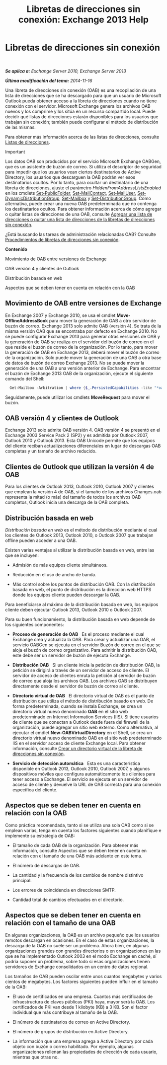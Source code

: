 ﻿---
title: 'Libretas de direcciones sin conexión: Exchange 2013 Help'
TOCTitle: Libretas de direcciones sin conexión
ms:assetid: a6bcb072-4ab9-400e-a5d0-c05264629097
ms:mtpsurl: https://technet.microsoft.com/es-es/library/Bb232155(v=EXCHG.150)
ms:contentKeyID: 49895816
ms.date: 04/23/2018
mtps_version: v=EXCHG.150
ms.translationtype: HT
---

# Libretas de direcciones sin conexión

 

_**Se aplica a:** Exchange Server 2010, Exchange Server 2013_

_**Última modificación del tema:** 2014-11-16_

Una libreta de direcciones sin conexión (OAB) es una recopilación de una lista de direcciones que se ha descargado para que un usuario de Microsoft Outlook pueda obtener acceso a la libreta de direcciones cuando no tiene conexión con el servidor. Microsoft Exchange genera los archivos OAB nuevos y los comprime y los sitúa en un recurso compartido local. Puede decidir qué listas de direcciones estarán disponibles para los usuarios que trabajan sin conexión; también puede configurar el método de distribución de las mismas.

Para obtener más información acerca de las listas de direcciones, consulte [Listas de direcciones](https://docs.microsoft.com/es-es/exchange/address-books/address-lists/address-lists).


> [!IMPORTANT]
> Los datos OAB son producidos por el servicio Microsoft Exchange OABGen, que es un asistente de buzón de correo. Si utiliza el descriptor de seguridad para impedir que los usuarios vean ciertos destinatarios de Active Directory, los usuarios que descarguen la OAB podrán ver esos destinatarios ocultos. Por lo tanto, para ocultar un destinatario de una libreta de direcciones, ajuste el parámetro <EM>HiddenFromAddressListsEnabled</EM> en los cmdlets <A href="https://technet.microsoft.com/es-es/library/aa998596(v=exchg.150)">Set-PublicFolder</A>, <A href="https://technet.microsoft.com/es-es/library/aa995950(v=exchg.150)">Set-MailContact</A>, <A href="https://technet.microsoft.com/es-es/library/aa995971(v=exchg.150)">Set-MailUser</A>, <A href="https://technet.microsoft.com/es-es/library/bb123796(v=exchg.150)">Set-DynamicDistributionGroup</A>, <A href="https://technet.microsoft.com/es-es/library/bb123981(v=exchg.150)">Set-Mailbox</A> y <A href="https://technet.microsoft.com/es-es/library/bb124955(v=exchg.150)">Set-DistributionGroup</A>. Como alternativa, puede crear una nueva OAB predeterminada que no contenga los destinatarios ocultos. Para obtener información acerca de cómo agregar o quitar listas de direcciones de una OAB, consulte <A href="https://docs.microsoft.com/es-es/exchange/address-books/offline-address-books/add-or-remove-an-address-list">Agregar una lista de direcciones o quitar una lista de direcciones de la libretas de direcciones sin conexión</A>.



¿Está buscando las tareas de administración relacionadas OAB? Consulte [Procedimientos de libretas de direcciones sin conexión](https://docs.microsoft.com/es-es/exchange/address-books/offline-address-books/offline-address-book-procedures).

**Contenido**

Movimiento de OAB entre versiones de Exchange

OAB versión 4 y clientes de Outlook

Distribución basada en web

Aspectos que se deben tener en cuenta en relación con la OAB

## Movimiento de OAB entre versiones de Exchange

En Exchange 2007 y Exchange 2010, se usa el cmdlet **Move-OfflineAddressBook** para mover la generación de OAB a otro servidor de buzón de correo. Exchange 2013 solo admite OAB (versión 4). Se trata de la misma versión OAB que se encontraba por defecto en Exchange 2010. No se puede configurar Exchange 2013 para generar otras versiones de OAB y la generación de OAB se realiza en el servidor del buzón de correo en el que reside el buzón de correo de la organización. Por lo tanto, para mover la generación de OAB en Exchange 2013, deberá mover el buzón de correo de la organización. Solo puede mover la generación de una OAB a otra base de datos de buzón de correo Exchange 2013. No se puede mover la generación de una OAB a una versión anterior de Exchange. Para encontrar el buzón de Exchange 2013 OAB de la organización, ejecute el siguiente comando del Shell:

```powershell
  Get-Mailbox -Arbitration | where {$_.PersistedCapabilities -like "*oab*"}
```

Seguidamente, puede utilizar los cmdlets **MoveRequest** para mover el buzón.

## OAB versión 4 y clientes de Outlook

Exchange 2013 solo admite OAB versión 4. OAB versión 4 se presentó en el Exchange 2003 Service Pack 2 (SP2) y es admitida por Outlook 2007, Outlook 2010 y Outlook 2013. Esta OAB Unicode permite que los equipos del cliente reciban actualizaciones diferenciales en lugar de descargas OAB completas y un tamaño de archivo reducido.

## Clientes de Outlook que utilizan la versión 4 de OAB

Para los clientes de Outlook 2013, Outlook 2010, Outlook 2007 y clientes que emplean la versión 4 de OAB, si el tamaño de los archivos Changes.oab representa la mitad (o más) del tamaño de todos los archivos OAB completos, Outlook inicia una descarga de la OAB completa.

## Distribución basada en web

*Distribución basada en web* es el método de distribución mediante el cual los clientes de Outlook 2013, Outlook 2010, o Outlook 2007 que trabajan offline pueden acceder a una OAB.

Existen varias ventajas al utilizar la distribución basada en web, entre las que se incluyen:

  - Admisión de más equipos cliente simultáneos.

  - Reducción en el uso de ancho de banda.

  - Más control sobre los puntos de distribución OAB. Con la distribución basada en web, el punto de distribución es la dirección web HTTPS donde los equipos cliente pueden descargar la OAB.

Para beneficiarse al máximo de la distribución basada en web, los equipos cliente deben ejecutar Outlook 2013, Outlook 2010 o Outlook 2007.

Para su buen funcionamiento, la distribución basada en web depende de los siguientes componentes:

  - **Proceso de generación de OAB**   Es el proceso mediante el cual Exchange crea y actualiza la OAB. Para crear y actualizar una OAB, el servicio OABGen se ejecuta en el servidor Buzón de correo en el que se aloja el buzón de correo organizativo. Para admitir la distribución OAB, este debe ser un servidor de buzón de ejecuta Exchange.

  - **Distribución OAB**   Si un cliente inicia la petición de distribución OAB, la petición se dirigirá a través de un servidor de acceso de cliente. El servidor de acceso de clientes enruta la petición al servidor de buzón de correo que aloja los archivos OAB. Los archivos OAB se distribuyen directamente desde el servidor de buzón de correo al cliente.

  - **Directorio virtual de OAB**   El directorio virtual de OAB es el punto de distribución que utiliza el método de distribución basado en web. De forma predeterminada, cuando se instala Exchange, se crea un directorio virtual nuevo denominado **OAB** en el sitio web predeterminado en Internet Information Services (IIS). Si tiene usuarios de cliente que se conectan a Outlook desde fuera del firewall de la organización, puede agregar un sitio web externo. Como alternativa, al ejecutar el cmdlet **New-OABVirtualDirectory** en el Shell, se crea un directorio virtual nuevo denominado OAB en el sitio web predeterminado IIS en el servidor acceso de cliente Exchange local. Para obtener información, consulte [Crear un directorio virtual de la libreta de direcciones sin conexión]().

  - **Servicio de detección automática**   Esta es una característica disponible en Outlook 2013, Outlook 2010, Outlook 2007, y algunos dispositivos móviles que configura automáticamente los clientes para tener acceso a Exchange. El servicio se ejecuta en un servidor de acceso de cliente y devuelve la URL de OAB correcta para una conexión específica del cliente.

## Aspectos que se deben tener en cuenta en relación con la OAB

Como práctica recomendada, tanto si se utiliza una sola OAB como si se emplean varias, tenga en cuenta los factores siguientes cuando planifique e implemente su estrategia de OAB:

  - El tamaño de cada OAB de la organización. Para obtener más información, consulte Aspectos que se deben tener en cuenta en relación con el tamaño de una OAB más adelante en este tema.

  - El número de descargas de OAB.

  - La cantidad y la frecuencia de los cambios de nombre distintivo principal.

  - Los errores de coincidencia en direcciones SMTP.

  - Cantidad total de cambios efectuados en el directorio.

## Aspectos que se deben tener en cuenta en relación con el tamaño de una OAB

En algunas organizaciones, la OAB es un archivo pequeño que los usuarios remotos descargan en ocasiones. En el caso de estas organizaciones, la descarga de la OAB no suele ser un problema. Ahora bien, en algunas organizaciones grandes con grandes directorios o en organizaciones en las que se ha implementado Outlook 2003 en el modo Exchange en caché, sí podría suponer un problema, sobre todo si esas organizaciones tienen servidores de Exchange consolidados en un centro de datos regional.

Los tamaños de OAB pueden oscilar entre unos cuantos megabytes y varios cientos de megabytes. Los factores siguientes pueden influir en el tamaño de la OAB:

  - El uso de certificados en una empresa. Cuantos más certificados de infraestructura de claves públicas (PKI) haya, mayor será la OAB. Los certificados de PKI van desde 1 kilobyte (KB) a 3 KB. Son el factor individual que más contribuye al tamaño de la OAB.

  - El número de destinatarios de correo en Active Directory.

  - El número de grupos de distribución en Active Directory.

  - La información que una empresa agrega a Active Directory por cada objeto con buzón o correo habilitado. Por ejemplo, algunas organizaciones rellenan las propiedades de dirección de cada usuario, mientras que otras no.

